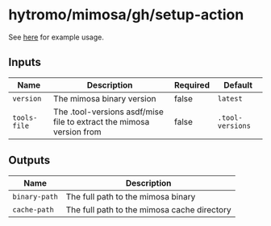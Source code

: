 # hytromo/mimosa/gh/setup-action

See [here](../../docs/gh-actions/README.md) for example usage.

## Inputs

| Name         | Description                                                          | Required | Default          |
| ------------ | -------------------------------------------------------------------- | -------- | ---------------- |
| `version`    | The mimosa binary version                                            | false    | `latest`         |
| `tools-file` | The .tool-versions asdf/mise file to extract the mimosa version from | false    | `.tool-versions` |

## Outputs

| Name          | Description                                 |
| ------------- | ------------------------------------------- |
| `binary-path` | The full path to the mimosa binary          |
| `cache-path`  | The full path to the mimosa cache directory |
